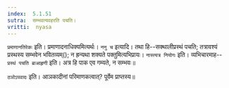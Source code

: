 ```yaml
---
index:  5.1.51
sutra:  सम्भवत्यवहरति पचति।
vritti:  nyasa
---
```


`प्रमाणानतिरेकः` इति। प्रमाणादनाधिक्यमित्यर्थः। `ननु च` इत्यादि। तथा हि--सक्थालीप्रस्थं पचति; तत्रावश्यं प्रस्थस्य सम्भवेन भवितव्यम्(); न ह्रन्यथा शक्यते पक्तुमित्यभिप्रायः। `नास्त्यत्र नियोगः` इति। व्यभिचारमाह--`प्रस्थं पचति ब्राआहृणी` इति। अत्र हि पाक एव गम्यते, न सम्भवः॥ 

`ठञोऽपवादः` इति। आञकादीनां परिमाणकत्वात्? पूर्वेम प्राप्तस्य॥
